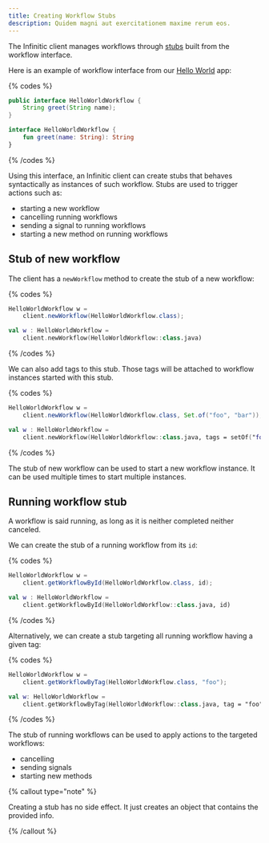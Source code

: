 ```yaml
---
title: Creating Workflow Stubs
description: Quidem magni aut exercitationem maxime rerum eos.
---
```


The Infinitic client manages workflows through [stubs](https://en.wikipedia.org/wiki/Method_stub) built from the workflow interface.

Here is an example of workflow interface from our [Hello World](/docs/introduction/hello-world) app:

{% codes %}

```java
public interface HelloWorldWorkflow {
    String greet(String name);
}
```

```kotlin
interface HelloWorldWorkflow {
    fun greet(name: String): String
}
```

{% /codes %}

Using this interface, an Infinitic client can create stubs that behaves syntactically as instances of such workflow.
Stubs are used to trigger actions such as:

- starting a new workflow
- cancelling running workflows
- sending a signal to running workflows
- starting a new method on running workflows

## Stub of new workflow

The client has a `newWorkflow` method to create the stub of a new workflow:

{% codes %}

```java
HelloWorldWorkflow w = 
    client.newWorkflow(HelloWorldWorkflow.class);
```

```kotlin
val w : HelloWorldWorkflow = 
    client.newWorkflow(HelloWorldWorkflow::class.java)
```

{% /codes %}

We can also add tags to this stub. Those tags will be attached to workflow instances started with this stub.

{% codes %}

```java
HelloWorldWorkflow w = 
    client.newWorkflow(HelloWorldWorkflow.class, Set.of("foo", "bar"));
```

```kotlin
val w : HelloWorldWorkflow = 
    client.newWorkflow(HelloWorldWorkflow::class.java, tags = setOf("foo", "bar"))
```

{% /codes %}

The stub of new workflow can be used to start a new workflow instance.
It can be used multiple times to start multiple instances.

## Running workflow stub

A workflow is said running, as long as it is neither completed neither canceled.

We can create the stub of a running workflow from its `id`:

{% codes %}

```java
HelloWorldWorkflow w = 
    client.getWorkflowById(HelloWorldWorkflow.class, id);
```

```kotlin
val w : HelloWorldWorkflow = 
    client.getWorkflowById(HelloWorldWorkflow::class.java, id)
```

{% /codes %}

Alternatively, we can create a stub targeting all running workflow having a given tag:

{% codes %}

```java
HelloWorldWorkflow w =
    client.getWorkflowByTag(HelloWorldWorkflow.class, "foo");
```

```kotlin
val w: HelloWorldWorkflow = 
    client.getWorkflowByTag(HelloWorldWorkflow::class.java, tag = "foo")
```

{% /codes %}

The stub of running workflows can be used to apply actions to the targeted workflows:

- cancelling
- sending signals
- starting new methods

{% callout type="note"  %}

Creating a stub has no side effect. It just creates an object that contains the provided info.

{% /callout  %}
